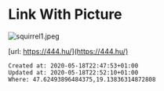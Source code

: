 # Link With Picture

![squirrel1.jpeg](./_resources/Link_With_Picture.resources/squirrel1.jpeg)

[url: https://444.hu/](https://444.hu/)

    Created at: 2020-05-18T22:47:53+01:00
    Updated at: 2020-05-18T22:52:10+01:00
    Where: 47.62493896484375,19.13836314872808

